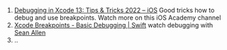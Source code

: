 1.  [Debugging in Xcode 13: Tips & Tricks 2022 – iOS](https://www.youtube.com/watch?v=ZAqnJQn7xp4) Good tricks how to debug and use breakpoints. Watch more on this iOS Academy channel
2. [ Xcode Breakpoints - Basic Debugging | Swift](https://www.youtube.com/watch?v=qPWfOkHcKdU) watch debugging with [Sean Allen](https://www.youtube.com/@seanallen)
3. ..
 

 
